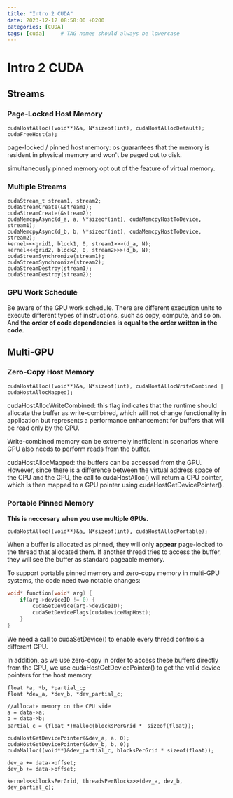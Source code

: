 ```yaml
---
title: "Intro 2 CUDA"
date: 2023-12-12 08:58:00 +0200
categories: [CUDA]
tags: [cuda]     # TAG names should always be lowercase
---
```

# Intro 2 CUDA
## Streams
### Page-Locked Host Memory
```cuda
cudaHostAlloc((void**)&a, N*sizeof(int), cudaHostAllocDefault);
cudaFreeHost(a);
```
page-locked / pinned host memory:
os guarantees that the memory is resident in physical memory and won't be paged out to disk.

simultaneously pinned memory opt out of the feature of virtual memory.

### Multiple Streams
```cuda
cudaStream_t stream1, stream2;
cudaStreamCreate(&stream1);
cudaStreamCreate(&stream2);
cudaMemcpyAsync(d_a, a, N*sizeof(int), cudaMemcpyHostToDevice, stream1);
cudaMemcpyAsync(d_b, b, N*sizeof(int), cudaMemcpyHostToDevice, stream2);
kernel<<<grid1, block1, 0, stream1>>>(d_a, N);
kernel<<<grid2, block2, 0, stream2>>>(d_b, N);
cudaStreamSynchronize(stream1);
cudaStreamSynchronize(stream2);
cudaStreamDestroy(stream1);
cudaStreamDestroy(stream2);
```

### GPU Work Schedule

Be aware of the GPU work schedule.
There are different execution units to execute different types of instructions, such as copy, compute, and so on.
And **the order of code dependencies is equal to the order written in the code**.

## Multi-GPU
### Zero-Copy Host Memory
```cuda
cudaHostAlloc((void**)&a, N*sizeof(int), cudaHostAllocWriteCombined | cudaHostAllocMapped);
```
cudaHostAllocWriteCombined: this flag indicates that the runtime should allocate the buffer as write-combined, which will not change functionality in application 
but represents a performance enhancement for buffers that will be read only by the GPU.

Write-combined memory can be extremely inefficient in scenarios where CPU also needs to perform reads from the buffer.

cudaHostAllocMapped: the buffers can be accessed from the GPU. However, since there is a difference between the virtual address space of the CPU and the GPU, 
the call to cudaHostAlloc() will return a CPU pointer, which is then mapped to a GPU pointer using cudaHostGetDevicePointer().

### Portable Pinned Memory

**This is neccesary when you use multiple GPUs.**

```cuda
cudaHostAlloc((void**)&a, N*sizeof(int), cudaHostAllocPortable);
```
When a buffer is allocated as pinned, they will only **appear** page-locked to the thread that allocated them. If another thread tries to access the buffer, they will see the buffer as  standard pageable memory.

To support portable pinned memory and zero-copy memory in multi-GPU systems, the code need two notable changes:

```c
void* function(void* arg) {
    if(arg->deviceID != 0) {
        cudaSetDevice(arg->deviceID);
        cudaSetDeviceFlags(cudaDeviceMapHost);
    }
}
```

We need a call to cudaSetDevice() to enable every thread controls  a different GPU.

In addition, as we use zero-copy in order to access these buffers directly from the GPU, we use cudaHostGetDevicePointer() to get the valid device pointers for the host memory.

```cuda
float *a, *b, *partial_c;
float *dev_a, *dev_b, *dev_partial_c;

//allocate memory on the CPU side
a = data->a;
b = data->b;
partial_c = (float *)malloc(blocksPerGrid *　sizeof(float));

cudaHostGetDevicePointer(&dev_a, a, 0);
cudaHostGetDevicePointer(&dev_b, b, 0);
cudaMalloc((void**)&dev_partial_c, blocksPerGrid * sizeof(float));

dev_a += data->offset;
dev_b += data->offset;

kernel<<<blocksPerGrid, threadsPerBlock>>>(dev_a, dev_b, dev_partial_c);
```
